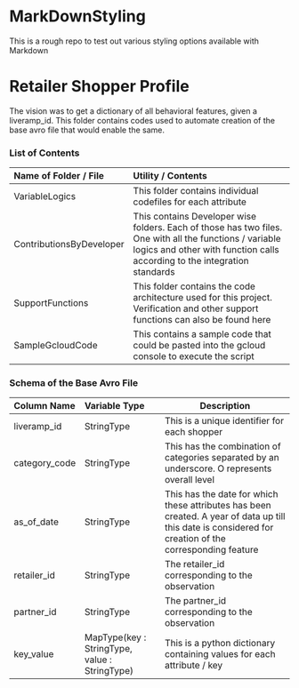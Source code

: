 # MarkDownStyling
This is a rough repo to test out various styling options available with Markdown

# Retailer Shopper Profile
The vision was to get a dictionary of all behavioral features, given a liveramp_id. This folder contains codes used to automate creation of the base avro file that would enable the same.

### List of Contents

| Name of Folder / File   |  Utility / Contents     |
| :-----------------------|:----------------------- |
| VariableLogics          |This folder contains individual codefiles for each attribute|
| ContributionsByDeveloper|This contains Developer wise folders. Each of those has two files. One with all the functions / variable logics and other with function calls according to the integration standards                       |
| SupportFunctions        |This folder contains the code architecture used for this project. Verification and other support functions can also be found here|
| SampleGcloudCode        |This contains a sample code that could be pasted into the gcloud console to execute the script|

### Schema of the Base Avro File

| Column Name             |  Variable Type          | Description             |
| :-----------------------|:----------------------- |-------------------------|
| liveramp_id             |StringType               |This is a unique identifier for each shopper|
| category_code           |StringType               |This has the combination of categories separated by an underscore. O represents overall level |
| as_of_date              |StringType               |This has the date for which these attributes has been created. A year of data up till this date is considered for creation of the corresponding feature|
| retailer_id             |StringType               |The retailer_id corresponding to the observation|
| partner_id              |StringType               |The partner_id corresponding to the observation|
| key_value               |MapType(key : StringType, value : StringType)|This is a python dictionary containing values for each attribute / key|

